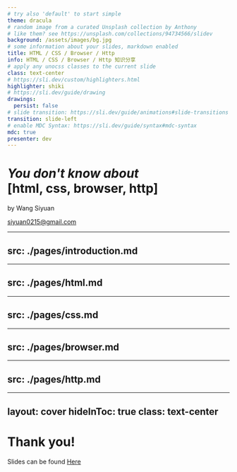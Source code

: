 ```yaml
---
# try also 'default' to start simple
theme: dracula
# random image from a curated Unsplash collection by Anthony
# like them? see https://unsplash.com/collections/94734566/slidev
background: /assets/images/bg.jpg
# some information about your slides, markdown enabled
title: HTML / CSS / Browser / Http
info: HTML / CSS / Browser / Http 知识分享
# apply any unocss classes to the current slide
class: text-center
# https://sli.dev/custom/highlighters.html
highlighter: shiki
# https://sli.dev/guide/drawing
drawings:
  persist: false
# slide transition: https://sli.dev/guide/animations#slide-transitions
transition: slide-left
# enable MDC Syntax: https://sli.dev/guide/syntax#mdc-syntax
mdc: true
presenter: dev
---
```


# <span class="text-gray-300"><i>You don't know about</i><br /><b class="text-white">\[html, css, browser, http\]</b></span>

by Wang Siyuan

<siyuan0215@gmail.com>

---
src: ./pages/introduction.md
---

---
src: ./pages/html.md
---

---
src: ./pages/css.md
---

---
src: ./pages/browser.md
---

---
src: ./pages/http.md
---

---
layout: cover
hideInToc: true
class: text-center
---

# Thank you!
Slides can be found [Here](https://wangsiyuan0215.github.io/html-css3-browser-http-shared)
